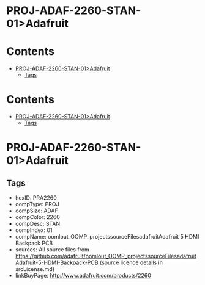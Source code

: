 
PROJ-ADAF-2260-STAN-01>Adafruit
===============================

Contents
========

* [PROJ-ADAF-2260-STAN-01>Adafruit](#proj-adaf-2260-stan-01adafruit)
	* [Tags](#tags)

Contents
========

* [PROJ-ADAF-2260-STAN-01>Adafruit](#proj-adaf-2260-stan-01adafruit)
	* [Tags](#tags)

# PROJ-ADAF-2260-STAN-01>Adafruit

## Tags

- hexID: PRA2260
- oompType: PROJ
- oompSize: ADAF
- oompColor: 2260
- oompDesc: STAN
- oompIndex: 01
- oompName: oomlout_OOMP_projectssourceFilesadafruitAdafruit 5 HDMI Backpack PCB
- sources: All source files from https://github.com/adafruit/oomlout_OOMP_projectssourceFilesadafruitAdafruit-5-HDMI-Backpack-PCB (source licence details in srcLicense.md)
- linkBuyPage: http://www.adafruit.com/products/2260
